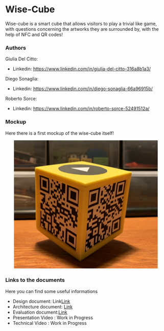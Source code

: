 # Wise-Cube 
Wise-cube is a smart cube that allows visitors to play a trivial like game, with questions concerning the artworks they are surrounded by, with the help of NFC and QR codes!

### Authors

Giulia Del Citto:  
 - Linkedin: https://www.linkedin.com/in/giulia-del-citto-316a8b1a3/
 
Diego Sonaglia:  
 - Linkedin: https://www.linkedin.com/in/diego-sonaglia-66a96915b/
 
Roberto Sorce:  
 - Linkedin: https://www.linkedin.com/in/roberto-sorce-52491512a/

### Mockup
Here there is a first mockup of the wise-cube itself!
<p align="center">
 <img src="mockup/cube-picture.jpg" width="450" )
</p>


### Links to the documents

Here you can find some useful informations

- Design document: Link[Link](Design/README.md)
- Architecture document: [Link](Architecture/README.md)  
- Evaluation document:[Link](Evaluation/README.md)  
- Presentation Video : Work in Progress
- Technical Video : Work in Progress


          
